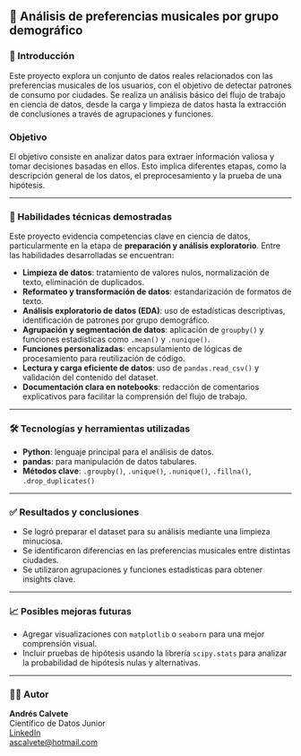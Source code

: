 ## 🎵 Análisis de preferencias musicales por grupo demográfico

### 📌 Introducción

Este proyecto explora un conjunto de datos reales relacionados con las preferencias musicales de los usuarios, con el objetivo de detectar patrones de consumo por ciudades. Se realiza un análisis básico del flujo de trabajo en ciencia de datos, desde la carga y limpieza de datos hasta la extracción de conclusiones a través de agrupaciones y funciones.

### Objetivo
El objetivo consiste en analizar datos para extraer información valiosa y tomar decisiones basadas en ellos. Esto implica diferentes etapas, como la descripción general de los datos, el preprocesamiento y la prueba de una hipótesis.

---

### 🧠 Habilidades técnicas demostradas

Este proyecto evidencia competencias clave en ciencia de datos, particularmente en la etapa de **preparación y análisis exploratorio**. Entre las habilidades desarrolladas se encuentran:

- **Limpieza de datos**: tratamiento de valores nulos, normalización de texto, eliminación de duplicados.
- **Reformateo y transformación de datos**: estandarización de formatos de texto.
- **Análisis exploratorio de datos (EDA)**: uso de estadísticas descriptivas, identificación de patrones por grupo demográfico.
- **Agrupación y segmentación de datos**: aplicación de `groupby()` y funciones estadísticas como `.mean()` y `.nunique()`.
- **Funciones personalizadas**: encapsulamiento de lógicas de procesamiento para reutilización de código.
- **Lectura y carga eficiente de datos**: uso de `pandas.read_csv()` y validación del contenido del dataset.
- **Documentación clara en notebooks**: redacción de comentarios explicativos para facilitar la comprensión del flujo de trabajo.

---

### 🛠️ Tecnologías y herramientas utilizadas

- **Python**: lenguaje principal para el análisis de datos.
- **pandas**: para manipulación de datos tabulares.
- **Métodos clave**: `.groupby()`, `.unique()`, `.nunique()`, `.fillna()`, `.drop_duplicates()`

---

### ✅ Resultados y conclusiones

- Se logró preparar el dataset para su análisis mediante una limpieza minuciosa.
- Se identificaron diferencias en las preferencias musicales entre distintas ciudades.
- Se utilizaron agrupaciones y funciones estadísticas para obtener insights clave.

---

### 📈 Posibles mejoras futuras

- Agregar visualizaciones con `matplotlib` o `seaborn` para una mejor comprensión visual.
- Incluir pruebas de hipótesis usando la librería `scipy.stats` para analizar la probabilidad de hipótesis nulas y alternativas.

---

### 👨‍💻 Autor

**Andrés Calvete**  
Científico de Datos Junior  
[LinkedIn](https://www.linkedin.com/in/andrescalvete/)  
ascalvete@hotmail.com
